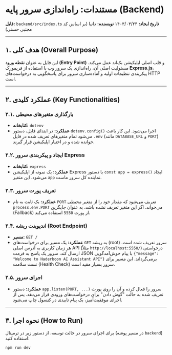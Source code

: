# مستندات: راه‌اندازی سرور پایه (Backend)

**فایل:** `backend/src/index.ts`
**تاریخ ایجاد:** ۱۴۰۳/۰۳/۲۴
**نویسنده:** دانیا (بر اساس کد مجتبی حسنی)

---

## ۱. هدف کلی (Overall Purpose)

این فایل به عنوان **نقطه ورود (Entry Point)** و قلب اصلی اپلیکیشن بک‌اند عمل می‌کند. مسئولیت اصلی آن، راه‌اندازی یک سرور وب با استفاده از فریمورک **Express.js**، پیکربندی تنظیمات اولیه و آماده‌سازی سرور برای پاسخگویی به درخواست‌های HTTP است.

---

## ۲. عملکرد کلیدی (Key Functionalities)

### ۲.۱. بارگذاری متغیرهای محیطی
- **کتابخانه:** `dotenv`
- **عملکرد:** در ابتدای فایل، دستور `dotenv.config()` اجرا می‌شود. این کار باعث می‌شود تمام متغیرهای تعریف شده در فایل `.env` (مانند `DATABASE_URL` و `PORT`) خوانده شده و در اختیار اپلیکیشن قرار گیرند.

### ۲.۲. ایجاد و پیکربندی سرور Express
- **کتابخانه:** `express`
- **عملکرد:** یک نمونه از اپلیکیشن Express با دستور `const app = express()` ایجاد می‌شود. این متغیر `app` نماینده کل سرور ماست.

### ۲.۳. تعریف پورت سرور
- **عملکرد:** یک ثابت به نام `PORT` تعریف می‌شود که مقدار خود را از متغیر محیطی `process.env.PORT` می‌خواند. اگر این متغیر تعریف نشده باشد، به عنوان جایگزین (Fallback) از پورت `5550` استفاده می‌کند.

### ۲.۴. اندپوینت ریشه (Root Endpoint)
- **مسیر:** `GET /`
- **عملکرد:** یک مسیر برای درخواست‌های `GET` به ریشه (root) سرور تعریف شده است. هر زمان کاربری به آدرس اصلی API (مثلاً `http://localhost:5550/`) درخواستی ارسال کند، سرور یک پاسخ به فرمت JSON با پیام خوش‌آمدگویی `{"message": "Welcome to Haderboon AI Assistant API"}` برمی‌گرداند. این مسیر برای تست سلامت (Health Check) سرور بسیار مفید است.

### ۲.۵. اجرای سرور
- **عملکرد:** دستور `app.listen(PORT, ...)` سرور را فعال کرده و آن را روی پورت تعریف شده به حالت "گوش دادن" برای درخواست‌های ورودی قرار می‌دهد. پس از اجرای موفقیت‌آمیز، یک پیام تاییدی در کنسول چاپ می‌شود.

---

## ۳. نحوه اجرا (How to Run)

برای اجرای سرور در حالت توسعه، از دستور زیر در ترمینال (در مسیر پوشه `backend`) استفاده کنید:

```bash
npm run dev
